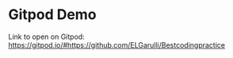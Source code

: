 # Gitpod Demo

Link to open on Gitpod: 
https://gitpod.io/#https://github.com/ELGarulli/Bestcodingpractice